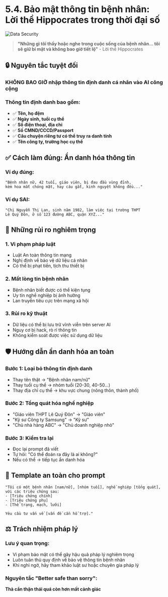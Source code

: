 # 5.4. Bảo mật thông tin bệnh nhân: Lời thề Hippocrates trong thời đại số

![Data Security](/images/chapter-5/5.3-data-security.svg)

> **"Những gì tôi thấy hoặc nghe trong cuộc sống của bệnh nhân... tôi sẽ giữ bí mật và không bao giờ tiết lộ"** - Lời thề Hippocrates

## 🔒 **Nguyên tắc tuyệt đối**

### **KHÔNG BAO GIỜ nhập thông tin định danh cá nhân vào AI công cộng**

### **Thông tin định danh bao gồm:**

- ✅ **Tên, họ đệm**
- ✅ **Ngày sinh, tuổi cụ thể**
- ✅ **Số điện thoại, địa chỉ**
- ✅ **Số CMND/CCCD/Passport**
- ✅ **Câu chuyện riêng tư có thể truy ra danh tính**
- ✅ **Tên công ty, trường học cụ thể**

## ✅ **Cách làm đúng: Ẩn danh hóa thông tin**

### **Ví dụ đúng:**

```
"Bệnh nhân nữ, 42 tuổi, giáo viên, bị đau đầu vùng đỉnh,
kèm hoa mắt chóng mặt, hay cáu gắt, kinh nguyệt không đều..."
```

### **Ví dụ SAI:**

```
"Chị Nguyễn Thị Lan, sinh năm 1982, làm việc tại trường THPT
Lê Quý Đôn, ở số 123 đường ABC, quận XYZ..."
```

## 🚨 **Những rủi ro nghiêm trọng**

### **1. Vi phạm pháp luật**

- Luật An toàn thông tin mạng
- Nghị định về bảo vệ dữ liệu cá nhân
- Có thể bị phạt tiền, tịch thu thiết bị

### **2. Mất lòng tin bệnh nhân**

- Bệnh nhân biết được có thể kiện tụng
- Uy tín nghề nghiệp bị ảnh hưởng
- Lan truyền tiêu cực trên mạng xã hội

### **3. Rủi ro kỹ thuật**

- Dữ liệu có thể bị lưu trữ vĩnh viễn trên server AI
- Nguy cơ bị hack, rò rỉ thông tin
- Không kiểm soát được việc sử dụng dữ liệu

## 🛡️ **Hướng dẫn ẩn danh hóa an toàn**

### **Bước 1: Loại bỏ thông tin định danh**

- Thay tên thật → "Bệnh nhân nam/nữ"
- Thay tuổi cụ thể → nhóm tuổi (20-30, 40-50...)
- Thay địa chỉ cụ thể → khu vực chung (nông thôn, thành phố)

### **Bước 2: Tổng quát hóa nghề nghiệp**

- "Giáo viên THPT Lê Quý Đôn" → "Giáo viên"
- "Kỹ sư Công ty Samsung" → "Kỹ sư"
- "Chủ nhà hàng ABC" → "Chủ doanh nghiệp nhỏ"

### **Bước 3: Kiểm tra lại**

- Đọc lại prompt đã viết
- Tự hỏi: "Có thể đoán ra đây là ai không?"
- Nếu có thể → tiếp tục ẩn danh hóa

## 📝 **Template an toàn cho prompt**

```
"Tôi có một bệnh nhân [nam/nữ], [nhóm tuổi], nghề nghiệp [tổng quát],
với các triệu chứng sau:
- [Triệu chứng chính]
- [Triệu chứng phụ]
- [Thể trạng, mạch, lưỡi]

Yêu cầu tư vấn về [vấn đề cần hỗ trợ]."
```

## ⚖️ **Trách nhiệm pháp lý**

### **Lưu ý quan trọng:**

- Vi phạm bảo mật có thể gây hậu quả pháp lý nghiêm trọng
- Luôn tuân thủ quy định về bảo vệ thông tin bệnh nhân
- Khi nghi ngờ, hãy tham khảo luật sư hoặc chuyên gia pháp lý

### **Nguyên tắc "Better safe than sorry":**

**Thà cẩn thận thái quá còn hơn mất cảnh giác**
